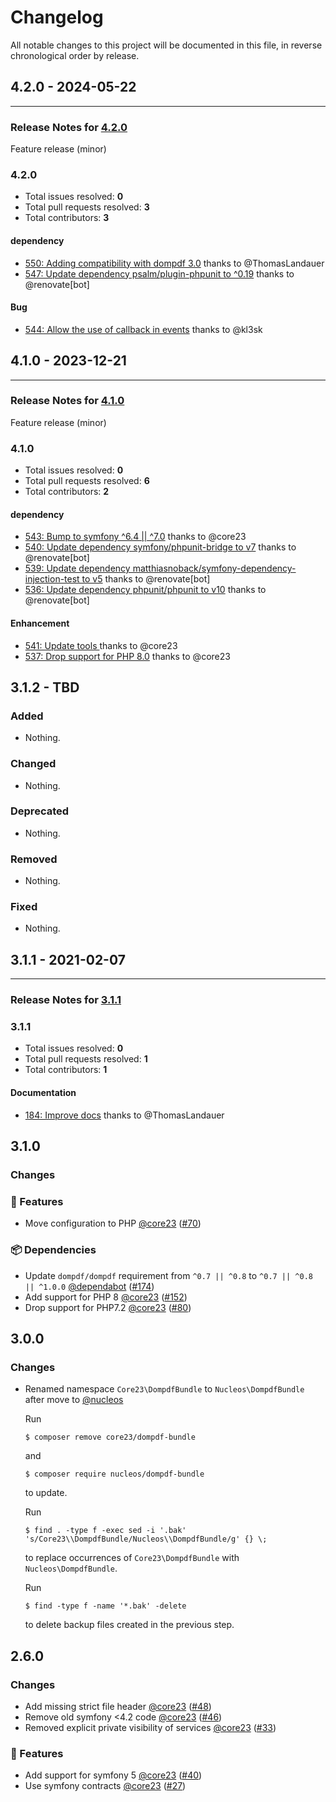 # Changelog

All notable changes to this project will be documented in this file, in reverse chronological order by release.

## 4.2.0 - 2024-05-22


-----

### Release Notes for [4.2.0](https://github.com/nucleos/NucleosDompdfBundle/milestone/11)

Feature release (minor)

### 4.2.0

- Total issues resolved: **0**
- Total pull requests resolved: **3**
- Total contributors: **3**

#### dependency

 - [550: Adding compatibility with dompdf 3.0](https://github.com/nucleos/NucleosDompdfBundle/pull/550) thanks to @ThomasLandauer
 - [547: Update dependency psalm/plugin-phpunit to ^0.19](https://github.com/nucleos/NucleosDompdfBundle/pull/547) thanks to @renovate[bot]

#### Bug

 - [544: Allow the use of callback in events](https://github.com/nucleos/NucleosDompdfBundle/pull/544) thanks to @kl3sk

## 4.1.0 - 2023-12-21


-----

### Release Notes for [4.1.0](https://github.com/nucleos/NucleosDompdfBundle/milestone/8)

Feature release (minor)

### 4.1.0

- Total issues resolved: **0**
- Total pull requests resolved: **6**
- Total contributors: **2**

#### dependency

 - [543: Bump to symfony ^6.4 || ^7.0](https://github.com/nucleos/NucleosDompdfBundle/pull/543) thanks to @core23
 - [540: Update dependency symfony/phpunit-bridge to v7](https://github.com/nucleos/NucleosDompdfBundle/pull/540) thanks to @renovate[bot]
 - [539: Update dependency matthiasnoback/symfony-dependency-injection-test to v5](https://github.com/nucleos/NucleosDompdfBundle/pull/539) thanks to @renovate[bot]
 - [536: Update dependency phpunit/phpunit to v10](https://github.com/nucleos/NucleosDompdfBundle/pull/536) thanks to @renovate[bot]

#### Enhancement

 - [541: Update tools ](https://github.com/nucleos/NucleosDompdfBundle/pull/541) thanks to @core23
 - [537: Drop support for PHP 8.0](https://github.com/nucleos/NucleosDompdfBundle/pull/537) thanks to @core23

## 3.1.2 - TBD

### Added

- Nothing.

### Changed

- Nothing.

### Deprecated

- Nothing.

### Removed

- Nothing.

### Fixed

- Nothing.

## 3.1.1 - 2021-02-07


-----

### Release Notes for [3.1.1](https://github.com/nucleos/NucleosDompdfBundle/milestone/1)



### 3.1.1

- Total issues resolved: **0**
- Total pull requests resolved: **1**
- Total contributors: **1**

#### Documentation

 - [184: Improve docs](https://github.com/nucleos/NucleosDompdfBundle/pull/184) thanks to @ThomasLandauer

## 3.1.0

### Changes

### 🚀 Features

- Move configuration to PHP [@core23] ([#70])

### 📦 Dependencies

- Update `dompdf/dompdf` requirement from `^0.7 || ^0.8` to `^0.7 || ^0.8 || ^1.0.0` [@dependabot] ([#174])
- Add support for PHP 8 [@core23] ([#152])
- Drop support for PHP7.2 [@core23] ([#80])

## 3.0.0

### Changes

* Renamed namespace `Core23\DompdfBundle` to `Nucleos\DompdfBundle` after move to [@nucleos]

  Run

  ```
  $ composer remove core23/dompdf-bundle
  ```

  and

  ```
  $ composer require nucleos/dompdf-bundle
  ```

  to update.

  Run

  ```
  $ find . -type f -exec sed -i '.bak' 's/Core23\\DompdfBundle/Nucleos\\DompdfBundle/g' {} \;
  ```

  to replace occurrences of `Core23\DompdfBundle` with `Nucleos\DompdfBundle`.

  Run

  ```
  $ find -type f -name '*.bak' -delete
  ```

  to delete backup files created in the previous step.

## 2.6.0

### Changes

- Add missing strict file header [@core23] ([#48])
- Remove old symfony <4.2 code [@core23] ([#46])
- Removed explicit private visibility of services [@core23] ([#33])

### 🚀 Features

- Add support for symfony 5 [@core23] ([#40])
- Use symfony contracts [@core23] ([#27])

[#48]: https://github.com/nucleos/NucleosDompdfBundle/pull/48
[#46]: https://github.com/nucleos/NucleosDompdfBundle/pull/46
[#40]: https://github.com/nucleos/NucleosDompdfBundle/pull/40
[#33]: https://github.com/nucleos/NucleosDompdfBundle/pull/33
[#27]: https://github.com/nucleos/NucleosDompdfBundle/pull/27
[@nucleos]: https://github.com/nucleos
[@core23]: https://github.com/core23
[#174]: https://github.com/nucleos/NucleosDompdfBundle/pull/174
[#152]: https://github.com/nucleos/NucleosDompdfBundle/pull/152
[#80]: https://github.com/nucleos/NucleosDompdfBundle/pull/80
[#70]: https://github.com/nucleos/NucleosDompdfBundle/pull/70
[@dependabot]: https://github.com/dependabot
